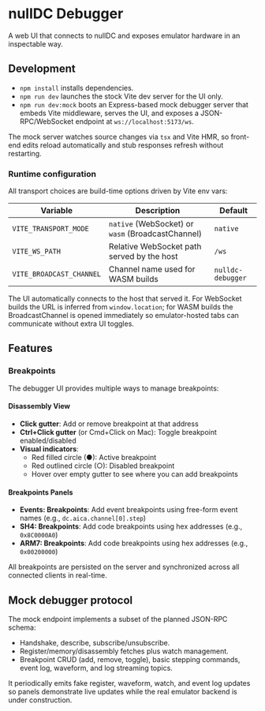 ﻿# nullDC Debugger

A web UI that connects to nullDC and exposes emulator hardware in an inspectable way.

## Development

- `npm install` installs dependencies.
- `npm run dev` launches the stock Vite dev server for the UI only.
- `npm run dev:mock` boots an Express-based mock debugger server that embeds Vite middleware, serves the UI, and exposes a JSON-RPC/WebSocket endpoint at `ws://localhost:5173/ws`.

The mock server watches source changes via `tsx` and Vite HMR, so front-end edits reload automatically and stub responses refresh without restarting.

### Runtime configuration

All transport choices are build-time options driven by Vite env vars:

| Variable | Description | Default |
| --- | --- | --- |
| `VITE_TRANSPORT_MODE` | `native` (WebSocket) or `wasm` (BroadcastChannel) | `native` |
| `VITE_WS_PATH` | Relative WebSocket path served by the host | `/ws` |
| `VITE_BROADCAST_CHANNEL` | Channel name used for WASM builds | `nulldc-debugger` |

The UI automatically connects to the host that served it. For WebSocket builds the URL is inferred from `window.location`; for WASM builds the BroadcastChannel is opened immediately so emulator-hosted tabs can communicate without extra UI toggles.

## Features

### Breakpoints

The debugger UI provides multiple ways to manage breakpoints:

#### Disassembly View
- **Click gutter**: Add or remove breakpoint at that address
- **Ctrl+Click gutter** (or Cmd+Click on Mac): Toggle breakpoint enabled/disabled
- **Visual indicators**:
  - Red filled circle (●): Active breakpoint
  - Red outlined circle (○): Disabled breakpoint
  - Hover over empty gutter to see where you can add breakpoints

#### Breakpoints Panels
- **Events: Breakpoints**: Add event breakpoints using free-form event names (e.g., `dc.aica.channel[0].step`)
- **SH4: Breakpoints**: Add code breakpoints using hex addresses (e.g., `0x8C0000A0`)
- **ARM7: Breakpoints**: Add code breakpoints using hex addresses (e.g., `0x00200000`)

All breakpoints are persisted on the server and synchronized across all connected clients in real-time.

## Mock debugger protocol

The mock endpoint implements a subset of the planned JSON-RPC schema:

- Handshake, describe, subscribe/unsubscribe.
- Register/memory/disassembly fetches plus watch management.
- Breakpoint CRUD (add, remove, toggle), basic stepping commands, event log, waveform, and log streaming topics.

It periodically emits fake register, waveform, watch, and event log updates so panels demonstrate live updates while the real emulator backend is under construction.
